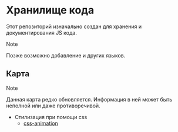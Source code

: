 # Хранилище кода
Этот репозиторий изначально создан для хранения и документирования JS кода.
> [!NOTE]
> Позже возможно добавление и других языков.
## Карта
> [!NOTE]
> Данная карта редко обновляется. Информация в ней может быть неполной или даже противоречивой.
- Стилизация при помощи css
  - [css-animation](url)
